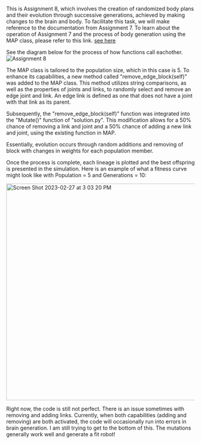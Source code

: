 This is Assignment 8, which involves the creation of randomized body plans and their evolution through successive generations, achieved by making changes to the brain and body. To facilitate this task, we will make reference to the documentation from Assignment 7. To learn about the operation of Assignment 7 and the process of body generation using the MAP class, please refer to this link. [see here](https://github.com/blakefrank/mybots/tree/3d-morphologies)

See the diagram below for the process of how functions call eachother.
![Assignment 8 ](https://user-images.githubusercontent.com/86979153/221684765-38b05540-36fa-43f0-b8ea-ad2a2c1eb4f8.jpg)


The MAP class is tailored to the population size, which in this case is 5. To enhance its capabilities, a new method called "remove_edge_block(self)" was added to the MAP class. This method utilizes string comparisons, as well as the properties of joints and links, to randomly select and remove an edge joint and link. An edge link is defined as one that does not have a joint with that link as its parent.

Subsequently, the "remove_edge_block(self)" function was integrated into the "Mutate()" function of "solution.py". This modification allows for a 50% chance of removing a link and joint and a 50% chance of adding a new link and joint, using the existing function in MAP.

Essentially, evolution occurs through random additions and removing of block with changes in weights for each population member. 

Once the process is complete, each lineage is plotted and the best offspring is presented in the simulation. Here is an example of what a fitness curve might look like with Population = 5 and Generations = 10: 

<img width="578" alt="Screen Shot 2023-02-27 at 3 03 20 PM" src="https://user-images.githubusercontent.com/86979153/221685180-0efafb9a-a6ab-488e-b323-e80ca989e179.png">

Right now, the code is still not perfect. There is an issue sometimes with removing and adding links. Currently, when both capabilities (adding and removing) are both activated, the code will occasionally run into errors in brain generation. I am still trying to get to the bottom of this. The mutations generally work well and generate a fit robot!

